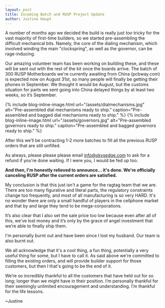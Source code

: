 ```yaml
---
layout: post
title: Incoming Batch and RUSP Project Update
author: Justine Haupt
---
```



A number of months ago we decided the build is really just *too* tricky for the vast majority of first-time builders, so we started pre-assembling the difficult mechanical bits. Namely, the core of the dialing mechanism, which involved winding the main "clockspring", as well as the governor, can be rage-inducing.

Our amazing volunteer team has been working on building these, and these will be sent out with the rest of the kit once the boards arrive. The batch of 300 RUSP Motherboards we're currently awaiting from China (pcbway.com) is expected now on August 31st, so many people will finally be getting their phones in September. We thought it would be August, but the customs situation for parts we sent going into China delayed things by at least two weeks, so it’s September.

{% include blog-inline-image.html
    url="/assets/dialmechanisms.jpg"
    alt="Pre-assembled dial mechanisms ready to ship."
    caption="Pre-assembled and bagged dial mechanisms ready to ship."
%}
{% include blog-inline-image.html
    url="/assets/governors.jpg"
    alt="Pre-assembled governors ready to ship."
    caption="Pre-assembled and bagged governors ready to ship."
%}

After this we’ll be contracting 1-2 more batches to fill all the previous RUSP orders that are still unfilled.

As always, please please please email info@skysedge.com to ask for a refund if you're done waiting. If I were you, I would be fed up too.

**And then, I'm honestly relieved to announce... it's done. We're officially canceling RUSP after the current orders are satisfied.**

My conclusion is that this just isn't a game for the ragtag team that we are. There are too many figurative and literal parts, the regulatory constraints change too frequently, and most of all manufacturing is so very HARD. It's no wonder there are only a small handful of players in the cellphone market and that by and large they tend to be mega-corporations.

It’s also clear that I also set the sale price too low because even after all of this, we’ve lost money and it’s only by the grace of angel investment that we’re able to finally ship them.


I'm personally burnt out and have been since I lost my husband. Our team is also burnt out.

We all acknowledge that it's a cool thing, a fun thing, potentially a very useful thing for some, but I have to call it. As said above we're committed to filling the existing orders, and will provide builder support for those customers, but then I that's going to be the end of it.

We’re so incredibly thankful to all the customers that have held out for so long; longer than we might have in their position. I’m personally thankful for their seemingly unlimited encouragement and understanding. I’m thankful for the life lessons.

~Justine


